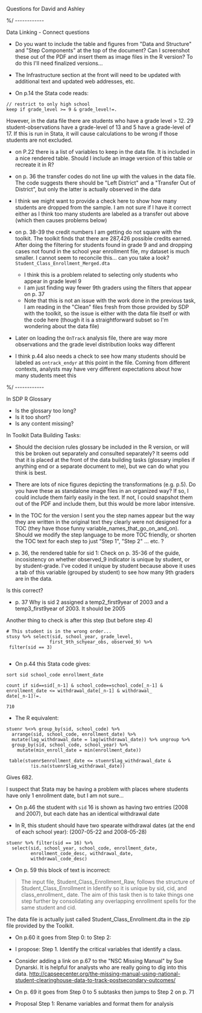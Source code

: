 Questions for David and Ashley

%/ ------------

Data Linking - Connect questions

- Do you want to include the table and figures from "Data and Structure" and 
"Step Components" at the top of the document? Can I screenshot these out of the 
PDF and insert them as image files in the R version? To do this I'll need 
finalized versions...


- The Infrastructure section at the front will need to be updated with additional text
and updated web addresses, etc.

- On p.14 the Stata code reads:

```
// restrict to only high school
keep if grade_level >= 9 & grade_level!=.
```

However, in the data file there are students who have a grade level > 12. 29 
student-observations have a grade-level of 13 and 5 have a grade-level of 17. 
If this is run in Stata, it will cause calculations to be wrong if those students 
are not excluded.

- on P.22 there is a list of variables to keep in the data file. It is included 
in a nice rendered table. Should I include an image version of this table or 
recreate it in R?

- on p. 36 the transfer codes do not line up with the values in the data file. The 
code suggests there should be "Left District" and a "Transfer Out of District", 
but only the latter is actually observed in the data

- I think we might want to provide a check here to show how many students are 
dropped from the sample. I am not sure if I have it correct either as I think 
too many students are labeled as a transfer out above (which then causes problems 
below)

- on p. 38-39 the credit numbers I am getting do not square with the toolkit. 
The toolkit finds that there are 287,426 possible credits earned. After doing 
the filtering for students found in grade 9 and and dropping cases not found 
in the school year enrollment file, my dataset is much smaller. I cannot seem 
to reconcile this... can you take a look? `Student_Class_Enrollment_Merged.dta`

  - I think this is a problem related to selecting only students who appear in grade level 9
  - I am just finding way fewer 9th graders using the filters that appear on p. 37
  - Note that this is not an issue with the work done in the previous task, I am 
  reading in the "Clean" files fresh from those provided by SDP with the toolkit, so 
  the issue is either with the data file itself or with the code here (though it is 
  a straightforward subset so I'm wondering about the data file)
  
- Later on loading the `OnTrack` analysis file, there are way more observations 
and the grade level distribution looks way different


- I think p.44 also needs a check to see how many students should be labeled as 
`ontrack_endyr` at this point in the file. Coming from different contexts, analysts 
may have very different expectations about how many students meet this

%/ ------------



In SDP R Glossary

- Is the glossary too long? 
- Is it too short?
- Is any content missing?

In Toolkit Data Building Tasks:

- Should the decision rules glossary be included in the R version, or will 
this be broken out separately and consulted separately? It seems odd that it 
is placed at the front of the data building tasks (glossary implies if anything 
end or a separate document to me), but we can do what you think is best.

- There are lots of nice figures depicting the transformations (e.g. p.5). Do you 
have these as standalone image files in an organized way? If so, I could include 
them fairly easily in the text. If not, I could snapshot them out of the PDF 
and include them, but this would be more labor intensive.

- In the TOC for the version I sent you the step names appear but the way they 
are written in the original text they clearly were not designed for a TOC (they 
have those funny variable_names_that_go_on_and_on). Should we modify the step 
language to be more TOC friendly, or shorten the TOC text for each step to just 
"Step 1", "Step 2" ... etc. ?

- p. 36, the rendered table for sid 1:
Check on p. 35-36 of the guide, incosistency on whether observed_9 indicator 
is unique by student, or by student-grade. I've coded it unique by student 
because above it uses a tab of this variable (grouped by student) to see how many 
9th graders are in the data. 

Is this correct?

- p. 37 Why is sid 2 assigned a temp2_first9year of 2003 and a temp3_first9year 
of 2003. It should be 2005

Another thing to check is after this step (but before step 4)

```
# This student is in the wrong order...
stusy %>% select(sid, school_year, grade_level, 
                first_9th_schyear_obs, observed_9) %>% 
 filter(sid == 3)
 
```

- On p.44 this Stata code gives:

```
sort sid school_code enrollment_date

count if sid==sid[_n-1] & school_code==school_code[_n-1] & enrollment_date <= withdrawal_date[_n-1] & withdrawal_
date[_n-1]!=.

710
```

- The R equivalent: 

```
stuenr %<>% group_by(sid, school_code) %>% 
  arrange(sid, school_code, enrollment_date) %>%
  mutate(lag_withdrawal_date = lag(withdrawal_date)) %>% ungroup %>% 
  group_by(sid, school_code, school_year) %>% 
    mutate(min_enroll_date = min(enrollment_date))

 table(stuenr$enrollment_date <= stuenr$lag_withdrawal_date & 
         !is.na(stuenr$lag_withdrawal_date))
```

Gives 682.

I suspect that Stata may be having a problem with places where students have only 
1 enrollment date, but I am not sure...

- On p.46 the student with `sid` 16 is shown as having two entries (2008 and 2007), 
but each date has an identical withdrawal date

- In R, this student should have two spearate withdrawal dates (at the end of each 
school year): (2007-05-22 and 2008-05-28)

```
stuenr %>% filter(sid == 16) %>% 
  select(sid, school_year, school_code, enrollment_date, 
         enrollment_code_desc, withdrawal_date,
         withdrawal_code_desc)
```

- On p. 59 this block of text is incorrect:

> The input file, Student_Class_Enrollment_Raw, follows the structure of Student_Class_Enrollment in Identify so it is unique by sid, cid, and class_enrollment_
date. The aim of this task then is to take things one step further by consolidating any overlapping enrollment spells for the same student and cid.

The data file is actually just called Student_Class_Enrollment.dta in the zip 
file provided by the Toolkit.

- On p.60 it goes from Step 0: to Step 2:
- I propose: Step 1. Identify the critical variables that identify a class.

- Consider adding a link on p.67 to the "NSC Missing Manual" by Sue Dynarski. It 
is helpful for analysts who are really going to dig into this data. http://capseecenter.org/the-missing-manual-using-national-student-clearinghouse-data-to-track-postsecondary-outcomes/


- On p. 69 it goes from Step 0 to 5 subtasks then jumps to Step 2 on p. 71
- Proposal Step 1: Rename variables and format them for analysis


